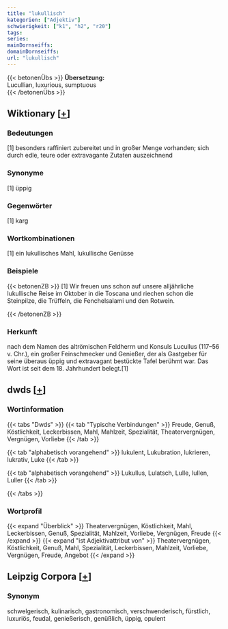```yaml
---
title: "lukullisch"
kategorien: ["Adjektiv"]
schwierigkeit: ["k1", "h2", "r20"]
tags:
series:
mainDornseiffs:
domainDornseiffs:
url: "lukullisch"
---
```


{{< betonenÜbs >}}
**Übersetzung:**  
Lucullian, luxurious, sumptuous  
{{< /betonenÜbs >}}

## Wiktionary [[+](https://de.wiktionary.org/wiki/lukullisch)]

### Bedeutungen
[1] besonders raffiniert zubereitet und in großer Menge vorhanden; sich durch edle, teure oder extravagante Zutaten auszeichnend  

### Synonyme
[1] üppig  

### Gegenwörter
[1] karg  

### Wortkombinationen
[1] ein lukullisches Mahl, lukullische Genüsse  

### Beispiele
{{< betonenZB >}}
[1] Wir freuen uns schon auf unsere alljährliche lukullische Reise im Oktober in die Toscana und riechen schon die Steinpilze, die Trüffeln, die Fenchelsalami und den Rotwein.  

{{< /betonenZB >}}
### Herkunft
nach dem Namen des altrömischen Feldherrn und Konsuls Lucullus (117–56 v. Chr.), ein großer Feinschmecker und Genießer, der als Gastgeber für seine überaus üppig und extravagant bestückte Tafel berühmt war. Das Wort ist seit dem 18. Jahrhundert belegt.[1]  



## dwds [[+](https://www.dwds.de/wb/lukullisch)]

### Wortinformation
{{< tabs "Dwds" >}}
{{< tab "Typische Verbindungen" >}}
Freude, Genuß, Köstlichkeit, Leckerbissen, Mahl, Mahlzeit, Spezialität, Theatervergnügen, Vergnügen, Vorliebe
{{< /tab >}}

{{< tab "alphabetisch vorangehend" >}}
lukulent, Lukubration, lukrieren, lukrativ, Luke
{{< /tab >}}

{{< tab "alphabetisch vorangehend" >}}
Lukullus, Lulatsch, Lulle, lullen, Luller
{{< /tab >}}

{{< /tabs >}}

### Wortprofil
{{< expand "Überblick" >}} Theatervergnügen, Köstlichkeit, Mahl, Leckerbissen, Genuß, Spezialität, Mahlzeit, Vorliebe, Vergnügen, Freude {{< /expand >}}
{{< expand "ist Adjektivattribut von" >}} Theatervergnügen, Köstlichkeit, Genuß, Mahl, Spezialität, Leckerbissen, Mahlzeit, Vorliebe, Vergnügen, Freude, Angebot {{< /expand >}}

## Leipzig Corpora [[+](https://corpora.uni-leipzig.de/en/res?word=lukullisch&corpusId=deu_newscrawl-public_2018)]


### Synonym
schwelgerisch, kulinarisch, gastronomisch, verschwenderisch, fürstlich, luxuriös, feudal, genießerisch, genüßlich, üppig, opulent

